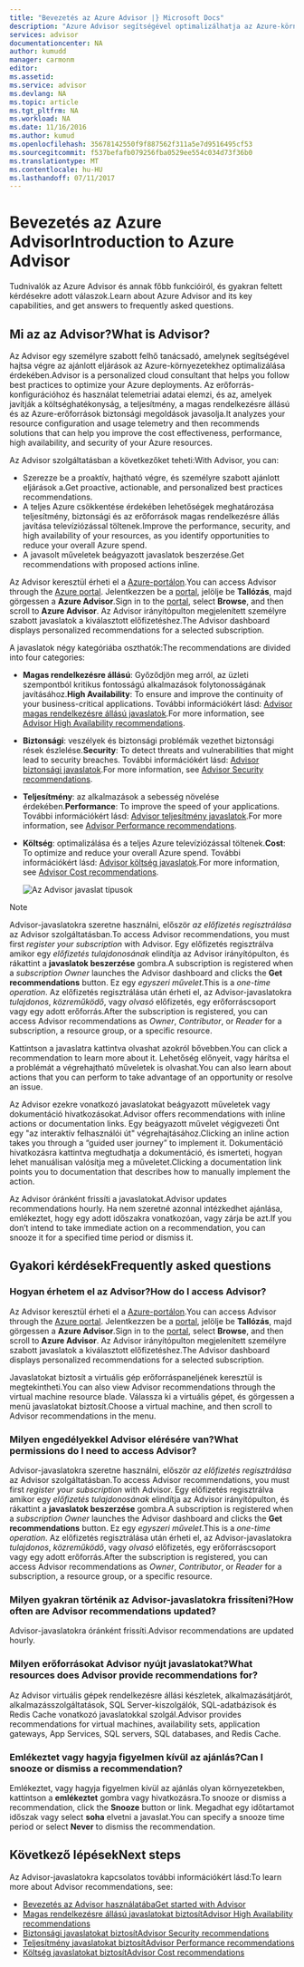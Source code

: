 ```yaml
---
title: "Bevezetés az Azure Advisor |} Microsoft Docs"
description: "Azure Advisor segítségével optimalizálhatja az Azure-környezetekhez."
services: advisor
documentationcenter: NA
author: kumudd
manager: carmonm
editor: 
ms.assetid: 
ms.service: advisor
ms.devlang: NA
ms.topic: article
ms.tgt_pltfrm: NA
ms.workload: NA
ms.date: 11/16/2016
ms.author: kumud
ms.openlocfilehash: 35678142550f9f887562f311a5e7d9516495cf53
ms.sourcegitcommit: f537befafb079256fba0529ee554c034d73f36b0
ms.translationtype: MT
ms.contentlocale: hu-HU
ms.lasthandoff: 07/11/2017
---
```

# <a name="introduction-to-azure-advisor"></a><span data-ttu-id="bb4b6-103">Bevezetés az Azure Advisor</span><span class="sxs-lookup"><span data-stu-id="bb4b6-103">Introduction to Azure Advisor</span></span>

<span data-ttu-id="bb4b6-104">Tudnivalók az Azure Advisor és annak főbb funkcióiról, és gyakran feltett kérdésekre adott válaszok.</span><span class="sxs-lookup"><span data-stu-id="bb4b6-104">Learn about Azure Advisor and its key capabilities, and get answers to frequently asked questions.</span></span>

## <a name="what-is-advisor"></a><span data-ttu-id="bb4b6-105">Mi az az Advisor?</span><span class="sxs-lookup"><span data-stu-id="bb4b6-105">What is Advisor?</span></span>
<span data-ttu-id="bb4b6-106">Az Advisor egy személyre szabott felhő tanácsadó, amelynek segítségével hajtsa végre az ajánlott eljárások az Azure-környezetekhez optimalizálása érdekében.</span><span class="sxs-lookup"><span data-stu-id="bb4b6-106">Advisor is a personalized cloud consultant that helps you follow best practices to optimize your Azure deployments.</span></span> <span data-ttu-id="bb4b6-107">Az erőforrás-konfigurációhoz és használat telemetriai adatai elemzi, és az, amelyek javítják a költséghatékonyság, a teljesítmény, a magas rendelkezésre állású és az Azure-erőforrások biztonsági megoldások javasolja.</span><span class="sxs-lookup"><span data-stu-id="bb4b6-107">It analyzes your resource configuration and usage telemetry and then recommends solutions that can help you improve the cost effectiveness, performance, high availability, and security of your Azure resources.</span></span>

<span data-ttu-id="bb4b6-108">Az Advisor szolgáltatásban a következőket teheti:</span><span class="sxs-lookup"><span data-stu-id="bb4b6-108">With Advisor, you can:</span></span>
* <span data-ttu-id="bb4b6-109">Szerezze be a proaktív, hajtható végre, és személyre szabott ajánlott eljárások a.</span><span class="sxs-lookup"><span data-stu-id="bb4b6-109">Get proactive, actionable, and personalized best practices recommendations.</span></span> 
* <span data-ttu-id="bb4b6-110">A teljes Azure csökkentése érdekében lehetőségek meghatározása teljesítmény, biztonsági és az erőforrások magas rendelkezésre állás javítása televíziózással töltenek.</span><span class="sxs-lookup"><span data-stu-id="bb4b6-110">Improve the performance, security, and high availability of your resources, as you identify opportunities to reduce your overall Azure spend.</span></span>
* <span data-ttu-id="bb4b6-111">A javasolt műveletek beágyazott javaslatok beszerzése.</span><span class="sxs-lookup"><span data-stu-id="bb4b6-111">Get recommendations with proposed actions inline.</span></span>

<span data-ttu-id="bb4b6-112">Az Advisor keresztül érheti el a [Azure-portálon](https://aka.ms/azureadvisordashboard).</span><span class="sxs-lookup"><span data-stu-id="bb4b6-112">You can access Advisor through the [Azure portal](https://aka.ms/azureadvisordashboard).</span></span> <span data-ttu-id="bb4b6-113">Jelentkezzen be a [portal](https://portal.azure.com), jelölje be **Tallózás**, majd görgessen a **Azure Advisor**.</span><span class="sxs-lookup"><span data-stu-id="bb4b6-113">Sign in to the [portal](https://portal.azure.com), select **Browse**, and then scroll to **Azure Advisor**.</span></span> <span data-ttu-id="bb4b6-114">Az Advisor irányítópulton megjelenített személyre szabott javaslatok a kiválasztott előfizetéshez.</span><span class="sxs-lookup"><span data-stu-id="bb4b6-114">The Advisor dashboard displays personalized recommendations for a selected subscription.</span></span> 

<span data-ttu-id="bb4b6-115">A javaslatok négy kategóriába oszthatók:</span><span class="sxs-lookup"><span data-stu-id="bb4b6-115">The recommendations are divided into four categories:</span></span> 

* <span data-ttu-id="bb4b6-116">**Magas rendelkezésre állású**: Győződjön meg arról, az üzleti szempontból kritikus fontosságú alkalmazások folytonosságának javításához.</span><span class="sxs-lookup"><span data-stu-id="bb4b6-116">**High Availability**: To ensure and improve the continuity of your business-critical applications.</span></span> <span data-ttu-id="bb4b6-117">További információkért lásd: [Advisor magas rendelkezésre állású javaslatok](advisor-high-availability-recommendations.md).</span><span class="sxs-lookup"><span data-stu-id="bb4b6-117">For more information, see [Advisor High Availability recommendations](advisor-high-availability-recommendations.md).</span></span>

* <span data-ttu-id="bb4b6-118">**Biztonsági**: veszélyek és biztonsági problémák vezethet biztonsági rések észlelése.</span><span class="sxs-lookup"><span data-stu-id="bb4b6-118">**Security**: To detect threats and vulnerabilities that might lead to security breaches.</span></span> <span data-ttu-id="bb4b6-119">További információkért lásd: [Advisor biztonsági javaslatok](advisor-security-recommendations.md).</span><span class="sxs-lookup"><span data-stu-id="bb4b6-119">For more information, see [Advisor Security recommendations](advisor-security-recommendations.md).</span></span>

* <span data-ttu-id="bb4b6-120">**Teljesítmény**: az alkalmazások a sebesség növelése érdekében.</span><span class="sxs-lookup"><span data-stu-id="bb4b6-120">**Performance**: To improve the speed of your applications.</span></span> <span data-ttu-id="bb4b6-121">További információkért lásd: [Advisor teljesítmény javaslatok](advisor-performance-recommendations.md).</span><span class="sxs-lookup"><span data-stu-id="bb4b6-121">For more information, see [Advisor Performance recommendations](advisor-performance-recommendations.md).</span></span>

* <span data-ttu-id="bb4b6-122">**Költség**: optimalizálása és a teljes Azure televíziózással töltenek.</span><span class="sxs-lookup"><span data-stu-id="bb4b6-122">**Cost**: To optimize and reduce your overall Azure spend.</span></span> <span data-ttu-id="bb4b6-123">További információkért lásd: [Advisor költség javaslatok](advisor-cost-recommendations.md).</span><span class="sxs-lookup"><span data-stu-id="bb4b6-123">For more information, see [Advisor Cost recommendations](advisor-cost-recommendations.md).</span></span>

  ![Az Advisor javaslat típusok](./media/advisor-overview/advisor-all-tab-examples.png)

> [!NOTE]
> <span data-ttu-id="bb4b6-125">Advisor-javaslatokra szeretne használni, először *az előfizetés regisztrálása* az Advisor szolgáltatásban.</span><span class="sxs-lookup"><span data-stu-id="bb4b6-125">To access Advisor recommendations, you must first *register your subscription* with Advisor.</span></span> <span data-ttu-id="bb4b6-126">Egy előfizetés regisztrálva amikor egy *előfizetés tulajdonosának* elindítja az Advisor irányítópulton, és rákattint a **javaslatok beszerzése** gombra.</span><span class="sxs-lookup"><span data-stu-id="bb4b6-126">A subscription is registered when a *subscription Owner* launches the Advisor dashboard and clicks the **Get recommendations** button.</span></span> <span data-ttu-id="bb4b6-127">Ez egy *egyszeri művelet*.</span><span class="sxs-lookup"><span data-stu-id="bb4b6-127">This is a *one-time operation*.</span></span> <span data-ttu-id="bb4b6-128">Az előfizetés regisztrálása után érheti el, az Advisor-javaslatokra *tulajdonos*, *közreműködő*, vagy *olvasó* előfizetés, egy erőforráscsoport vagy egy adott erőforrás.</span><span class="sxs-lookup"><span data-stu-id="bb4b6-128">After the subscription is registered, you can access Advisor recommendations as *Owner*, *Contributor*, or *Reader* for a subscription, a resource group, or a specific resource.</span></span>

<span data-ttu-id="bb4b6-129">Kattintson a javaslatra kattintva olvashat azokról bővebben.</span><span class="sxs-lookup"><span data-stu-id="bb4b6-129">You can click a recommendation to learn more about it.</span></span> <span data-ttu-id="bb4b6-130">Lehetőség előnyeit, vagy hárítsa el a problémát a végrehajtható műveletek is olvashat.</span><span class="sxs-lookup"><span data-stu-id="bb4b6-130">You can also learn about actions that you can perform to take advantage of an opportunity or resolve an issue.</span></span> 

<span data-ttu-id="bb4b6-131">Az Advisor ezekre vonatkozó javaslatokat beágyazott műveletek vagy dokumentáció hivatkozásokat.</span><span class="sxs-lookup"><span data-stu-id="bb4b6-131">Advisor offers recommendations with inline actions or documentation links.</span></span> <span data-ttu-id="bb4b6-132">Egy beágyazott művelet végigvezeti Önt egy "az interaktív felhasználói út" végrehajtásához.</span><span class="sxs-lookup"><span data-stu-id="bb4b6-132">Clicking an inline action takes you through a “guided user journey” to implement it.</span></span> <span data-ttu-id="bb4b6-133">Dokumentáció hivatkozásra kattintva megtudhatja a dokumentáció, és ismerteti, hogyan lehet manuálisan valósítja meg a műveletet.</span><span class="sxs-lookup"><span data-stu-id="bb4b6-133">Clicking a documentation link points you to documentation that describes how to manually implement the action.</span></span> 

<span data-ttu-id="bb4b6-134">Az Advisor óránként frissíti a javaslatokat.</span><span class="sxs-lookup"><span data-stu-id="bb4b6-134">Advisor updates recommendations hourly.</span></span> <span data-ttu-id="bb4b6-135">Ha nem szeretné azonnal intézkedhet ajánlása, emlékeztet, hogy egy adott időszakra vonatkozóan, vagy zárja be azt.</span><span class="sxs-lookup"><span data-stu-id="bb4b6-135">If you don’t intend to take immediate action on a recommendation, you can snooze it for a specified time period or dismiss it.</span></span> 

## <a name="frequently-asked-questions"></a><span data-ttu-id="bb4b6-136">Gyakori kérdések</span><span class="sxs-lookup"><span data-stu-id="bb4b6-136">Frequently asked questions</span></span>

### <a name="how-do-i-access-advisor"></a><span data-ttu-id="bb4b6-137">Hogyan érhetem el az Advisor?</span><span class="sxs-lookup"><span data-stu-id="bb4b6-137">How do I access Advisor?</span></span>
<span data-ttu-id="bb4b6-138">Az Advisor keresztül érheti el a [Azure-portálon](https://aka.ms/azureadvisordashboard).</span><span class="sxs-lookup"><span data-stu-id="bb4b6-138">You can access Advisor through the [Azure portal](https://aka.ms/azureadvisordashboard).</span></span> <span data-ttu-id="bb4b6-139">Jelentkezzen be a [portal](https://portal.azure.com), jelölje be **Tallózás**, majd görgessen a **Azure Advisor**.</span><span class="sxs-lookup"><span data-stu-id="bb4b6-139">Sign in to the [portal](https://portal.azure.com), select **Browse**, and then scroll to **Azure Advisor**.</span></span> <span data-ttu-id="bb4b6-140">Az Advisor irányítópulton megjelenített személyre szabott javaslatok a kiválasztott előfizetéshez.</span><span class="sxs-lookup"><span data-stu-id="bb4b6-140">The Advisor dashboard displays personalized recommendations for a selected subscription.</span></span> 

<span data-ttu-id="bb4b6-141">Javaslatokat biztosít a virtuális gép erőforráspaneljének keresztül is megtekintheti.</span><span class="sxs-lookup"><span data-stu-id="bb4b6-141">You can also view Advisor recommendations through the virtual machine resource blade.</span></span> <span data-ttu-id="bb4b6-142">Válassza ki a virtuális gépet, és görgessen a menü javaslatokat biztosít.</span><span class="sxs-lookup"><span data-stu-id="bb4b6-142">Choose a virtual machine, and then scroll to Advisor recommendations in the menu.</span></span> 

### <a name="what-permissions-do-i-need-to-access-advisor"></a><span data-ttu-id="bb4b6-143">Milyen engedélyekkel Advisor elérésére van?</span><span class="sxs-lookup"><span data-stu-id="bb4b6-143">What permissions do I need to access Advisor?</span></span>

<span data-ttu-id="bb4b6-144">Advisor-javaslatokra szeretne használni, először *az előfizetés regisztrálása* az Advisor szolgáltatásban.</span><span class="sxs-lookup"><span data-stu-id="bb4b6-144">To access Advisor recommendations, you must first *register your subscription* with Advisor.</span></span> <span data-ttu-id="bb4b6-145">Egy előfizetés regisztrálva amikor egy *előfizetés tulajdonosának* elindítja az Advisor irányítópulton, és rákattint a **javaslatok beszerzése** gombra.</span><span class="sxs-lookup"><span data-stu-id="bb4b6-145">A subscription is registered when a *subscription Owner* launches the Advisor dashboard and clicks the **Get recommendations** button.</span></span> <span data-ttu-id="bb4b6-146">Ez egy *egyszeri művelet*.</span><span class="sxs-lookup"><span data-stu-id="bb4b6-146">This is a *one-time operation*.</span></span> <span data-ttu-id="bb4b6-147">Az előfizetés regisztrálása után érheti el, az Advisor-javaslatokra *tulajdonos*, *közreműködő*, vagy *olvasó* előfizetés, egy erőforráscsoport vagy egy adott erőforrás.</span><span class="sxs-lookup"><span data-stu-id="bb4b6-147">After the subscription is registered, you can access Advisor recommendations as *Owner*, *Contributor*, or *Reader* for a subscription, a resource group, or a specific resource.</span></span>

### <a name="how-often-are-advisor-recommendations-updated"></a><span data-ttu-id="bb4b6-148">Milyen gyakran történik az Advisor-javaslatokra frissíteni?</span><span class="sxs-lookup"><span data-stu-id="bb4b6-148">How often are Advisor recommendations updated?</span></span>

<span data-ttu-id="bb4b6-149">Advisor-javaslatokra óránként frissíti.</span><span class="sxs-lookup"><span data-stu-id="bb4b6-149">Advisor recommendations are updated hourly.</span></span>

### <a name="what-resources-does-advisor-provide-recommendations-for"></a><span data-ttu-id="bb4b6-150">Milyen erőforrásokat Advisor nyújt javaslatokat?</span><span class="sxs-lookup"><span data-stu-id="bb4b6-150">What resources does Advisor provide recommendations for?</span></span>

<span data-ttu-id="bb4b6-151">Az Advisor virtuális gépek rendelkezésre állási készletek, alkalmazásátjárót, alkalmazásszolgáltatások, SQL Server-kiszolgálók, SQL-adatbázisok és Redis Cache vonatkozó javaslatokkal szolgál.</span><span class="sxs-lookup"><span data-stu-id="bb4b6-151">Advisor provides recommendations for virtual machines, availability sets, application gateways, App Services, SQL servers, SQL databases, and Redis Cache.</span></span>

### <a name="can-i-snooze-or-dismiss-a-recommendation"></a><span data-ttu-id="bb4b6-152">Emlékeztet vagy hagyja figyelmen kívül az ajánlás?</span><span class="sxs-lookup"><span data-stu-id="bb4b6-152">Can I snooze or dismiss a recommendation?</span></span>

<span data-ttu-id="bb4b6-153">Emlékeztet, vagy hagyja figyelmen kívül az ajánlás olyan környezetekben, kattintson a **emlékeztet** gombra vagy hivatkozásra.</span><span class="sxs-lookup"><span data-stu-id="bb4b6-153">To snooze or dismiss a recommendation, click the **Snooze** button or link.</span></span> <span data-ttu-id="bb4b6-154">Megadhat egy időtartamot időszak vagy select **soha** elvetni a javaslat.</span><span class="sxs-lookup"><span data-stu-id="bb4b6-154">You can specify a snooze time period or select **Never** to dismiss the recommendation.</span></span>

## <a name="next-steps"></a><span data-ttu-id="bb4b6-155">Következő lépések</span><span class="sxs-lookup"><span data-stu-id="bb4b6-155">Next steps</span></span>

<span data-ttu-id="bb4b6-156">Az Advisor-javaslatokra kapcsolatos további információkért lásd:</span><span class="sxs-lookup"><span data-stu-id="bb4b6-156">To learn more about Advisor recommendations, see:</span></span>

* [<span data-ttu-id="bb4b6-157">Bevezetés az Advisor használatába</span><span class="sxs-lookup"><span data-stu-id="bb4b6-157">Get started with Advisor</span></span>](advisor-get-started.md)
* [<span data-ttu-id="bb4b6-158">Magas rendelkezésre állású javaslatokat biztosít</span><span class="sxs-lookup"><span data-stu-id="bb4b6-158">Advisor High Availability recommendations</span></span>](advisor-high-availability-recommendations.md)
* [<span data-ttu-id="bb4b6-159">Biztonsági javaslatokat biztosít</span><span class="sxs-lookup"><span data-stu-id="bb4b6-159">Advisor Security recommendations</span></span>](advisor-security-recommendations.md)
* [<span data-ttu-id="bb4b6-160">Teljesítmény javaslatokat biztosít</span><span class="sxs-lookup"><span data-stu-id="bb4b6-160">Advisor Performance recommendations</span></span>](advisor-performance-recommendations.md)
* [<span data-ttu-id="bb4b6-161">Költség javaslatokat biztosít</span><span class="sxs-lookup"><span data-stu-id="bb4b6-161">Advisor Cost recommendations</span></span>](advisor-cost-recommendations.md)
